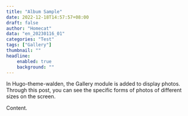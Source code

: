```yaml
---
title: "Album Sample"
date: 2022-12-18T14:57:57+08:00
draft: false
author: "Homecat"
data: "en_20230116_01"
categories: "Test"
tags: ["Gallery"]
thumbnail: ""
headline: 
    enabled: true
    background: ""
---
```


In Hugo-theme-walden, the Gallery module is added to display photos. Through this post, you can see the specific forms of photos of different sizes on the screen.

<!--more--> 

Content.